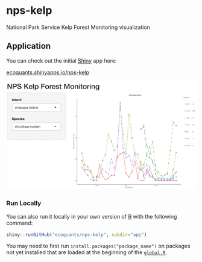# nps-kelp

National Park Service Kelp Forest Monitoring visualization

## Application

You can check out the initial [Shiny](http://shiny.rstudio.com) app here:

[ecoquants.shinyapps.io/nps-kelp](https://ecoquants.shinyapps.io/nps-kelp/)

[![](app_screenshot.png)](https://ecoquants.shinyapps.io/nps-kelp/)

### Run Locally

You can also run it locally in your own version of [R](https://cran.r-project.org/) with the following command:

```r
shiny::runGitHub("ecoquants/nps-kelp", subdir="app")
```

You may need to first run `install.packages("package_name")` on  packages not yet installed that are loaded at the beginning of the [`global.R`](https://github.com/ecoquants/nps-kelp/blob/master/app/global.R#L1-L6).